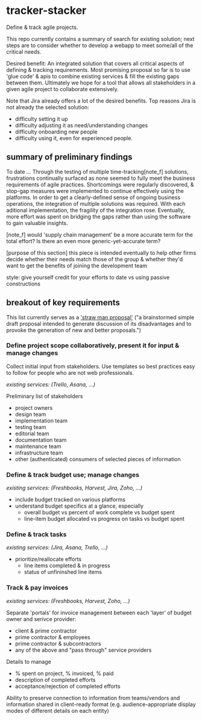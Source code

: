 # tracker-stacker

Define & track agile projects.

This repo currently contains a summary of search for existing solution; next steps are to consider whether to develop a webapp to meet some/all of the critical needs.

Desired benefit: An integrated solution that covers all critical aspects of defining & tracking requirements. Most promising proposal so far is to use 'glue code' & apis to combine existing services & fill the existing gaps between them. Ultimately we hope for a tool that allows all stakeholders in a given agile project to collaborate extensively.

Note that Jira already offers a lot of the desired benefits. Top reasons Jira is not already the selected solution:
- difficulty setting it up
- difficulty adjusting it as need/understanding changes
- difficulty onboarding new people
- difficulty using it, even for experienced people.

## summary of preliminary findings

To date ... Through the testing of multiple time-tracking[note_f] solutions, frustrations continually surfaced as none seemed to fully meet the business requirements of agile practices. Shortcomings were regularly discovered, & stop-gap measures were implemented to continue effectively using the platforms. In order to get a clearly-defined sense of ongoing business operations, the integration of multiple solutions was required. With each aditional implementation, the fragility of the integration rose. Eventually, more effort was spent on bridging the gaps rather than using the software to gain valuable insights.

[note_f] would 'supply chain management' be a more accurate term for the total effort? Is there an even more generic-yet-accurate term?

[purpose of this section] this piece is intended eventually to help other firms decide whether their needs match those of the group & whether they'd want to get the benefits of joining the development team

style: give yourself credit for your efforts to date vs using passive constructions

## breakout of key requirements

This list currently serves as a ['straw man proposal'](https://en.wikipedia.org/wiki/Straw_man_proposal) ("a brainstormed simple draft proposal intended to generate discussion of its disadvantages and to provoke the generation of new and better proposals.")

### Define project scope collaboratively, present it for input & manage changes
Collect initial input from stakeholders.
Use templates so best practices easy to follow for people who are not web professionals.

_existing services: (Trello, Asana, ...)_

Preliminary list of stakeholders
- project owners
- design team
- implementation team
- testing team
- editorial team
- documentation team
- maintenance team
- infrastructure team
- other (authenticated) consumers of selected pieces of information

### Define & track budget use; manage changes

_existing services: (Freshbooks, Harvest, Jira, Zoho, ...)_

- include budget tracked on various platforms
- understand budget specifics at a glance, especially
  - overall budget vs percent of work complete vs budget spent
  - line-item budget allocated vs progress on tasks vs budget spent

### Define & track tasks

_existing services: (Jira, Asana, Trello, ...)_

- prioritize/reallocate efforts
  - line items completed & in progress
  - status of unfininshed line items

### Track & pay invoices

_existing services: (Freshbooks, Harvest, Zoho, ...)_

Separate 'portals' for invoice management between each 'layer' of budget owner and serivce provider:
- client & prime contractor
- prime contractor & employees
- prime contractor & subcontractors
- any of the above and "pass through" service providers

Details to manage
- % spent on project, % invoiced, % paid
- description of completed efforts
- acceptance/rejection of completed efforts

Ability to preserve connection to information from teams/vendors and information shared in client-ready format (e.g. audience-appropriate display modes of different details on each entity)
